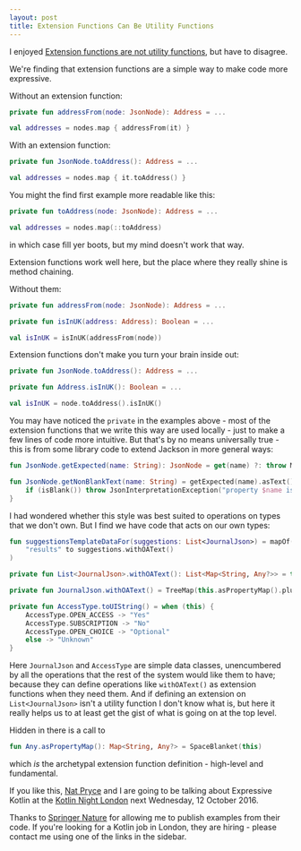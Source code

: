```yaml
---
layout: post
title: Extension Functions Can Be Utility Functions
---
```


I enjoyed [Extension functions are not utility functions](https://medium.com/@dimsuz/extension-functions-are-not-utility-functions-74a5f9b53892#.o57pbn5k2), 
but have to disagree.

We're finding that extension functions are a simple way to make code more expressive.
 
Without an extension function:

```kotlin
private fun addressFrom(node: JsonNode): Address = ...

val addresses = nodes.map { addressFrom(it) }
```

With an extension function:

```kotlin
private fun JsonNode.toAddress(): Address = ...

val addresses = nodes.map { it.toAddress() }
```

You might the find first example more readable like this:

```kotlin
private fun toAddress(node: JsonNode): Address = ...

val addresses = nodes.map(::toAddress)
```

in which case fill yer boots, but my mind doesn't work that way.

Extension functions work well here, but the place where they really shine is method chaining.

Without them:

```kotlin
private fun addressFrom(node: JsonNode): Address = ...

private fun isInUK(address: Address): Boolean = ...

val isInUK = isInUK(addressFrom(node))
```

Extension functions don't make you turn your brain inside out:

```kotlin
private fun JsonNode.toAddress(): Address = ...

private fun Address.isInUK(): Boolean = ...

val isInUK = node.toAddress().isInUK()
```

You may have noticed the `private` in the examples above - most of the extension functions that we write this way are used  locally - just to make a few lines of code more intuitive. But that's by no means universally true - this is from some library code to extend Jackson in more general ways:

```kotlin
fun JsonNode.getExpected(name: String): JsonNode = get(name) ?: throw MissingPropertyException("property '$name' is missing")

fun JsonNode.getNonBlankText(name: String) = getExpected(name).asText().apply {
    if (isBlank()) throw JsonInterpretationException("property $name is blank")
}
```

I had wondered whether this style was best suited to operations on types that we don't own. But I find we have code that acts on our own types:

```kotlin
fun suggestionsTemplateDataFor(suggestions: List<JournalJson>) = mapOf(
    "results" to suggestions.withOAText()
)

private fun List<JournalJson>.withOAText(): List<Map<String, Any?>> = this.map { it.withOAText() }

private fun JournalJson.withOAText() = TreeMap(this.asPropertyMap().plus( "openAccessText" to this.accessType.toUIString()))

private fun AccessType.toUIString() = when (this) {
    AccessType.OPEN_ACCESS -> "Yes"
    AccessType.SUBSCRIPTION -> "No"
    AccessType.OPEN_CHOICE -> "Optional"
    else -> "Unknown"
}
```

Here `JournalJson` and `AccessType` are simple data classes, unencumbered by all the operations that the rest of the system would like them to have; because they can define operations like `withOAText()` as extension functions when they need them. And if defining an extension on `List<JournalJson>` isn't a utility function I don't know what is, but here it really helps us to at least get the gist of what is going on at the top level.

Hidden in there is a call to 

```kotlin
fun Any.asPropertyMap(): Map<String, Any?> = SpaceBlanket(this)
```

which *is* the archetypal extension function definition - high-level and fundamental.

If you like this, [Nat Pryce](www.natpryce.com) and I are going to be talking about Expressive Kotlin at the [Kotlin Night London](https://info.jetbrains.com/Kotlin-Night-London.html) next Wednesday, 12 October 2016.

Thanks to [Springer Nature](http://www.springernature.com) for allowing me to publish examples from their code. If you're looking for a Kotlin job in London, they are hiring - please contact me using one of the links in the sidebar.